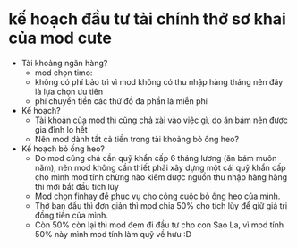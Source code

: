 # kế hoạch đầu tư tài chính thở sơ khai của mod cute

- Tài khoảng ngân hàng?
  - mod chọn timo:
  - không có phí bảo trì vì mod không có thu nhập hàng tháng nên đây là lựa chọn ưu tiên
  - phí chuyển tiền các thứ đồ đa phần là miễn phí
- Kế hoạch?
  - Tài khoản của mod thì cũng chả xài vào việc gì, do ăn bám nên được gia đình lo hết
  - Nên mod dành tất cả tiền trong tài khoảng bỏ ống heo?
- Kế hoạch bỏ ống heo?
  - Do mod cũng chả cần quỹ khẩn cấp 6 tháng lương (ăn bám muôn năm), nên mod không cần thiết phải xây dựng một cái quỹ khẩn cấp cho mình mod tính chừng nào kiếm được nguồn thu nhập hàng hàng thì mới bắt đầu tích lũy
  - Mod chọn finhay để phục vụ cho công cuộc bỏ ống heo của mình.
  - Thở ban đầu thì đơn giản thì mod chia 50% cho tích lũy để giữ giá trị đồng tiền của mình.
  - Còn 50% còn lại thì mod đem đi đầu tư cho con Sao La, vì mod tính 50% này mình mod tính làm quỹ về hưu :D
